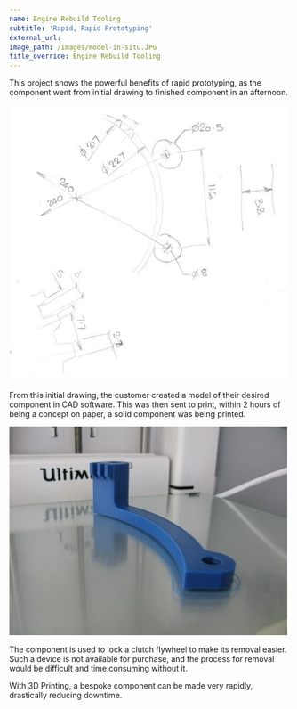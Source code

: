 ```yaml
---
name: Engine Rebuild Tooling
subtitle: 'Rapid, Rapid Prototyping'
external_url:
image_path: /images/model-in-situ.JPG
title_override: Engine Rebuild Tooling
---
```


This project shows the powerful benefits of rapid prototyping, as the component went from initial drawing to finished component in an afternoon.

![](/uploads/versions/initial-drawing-small-1---x----600-590x---.jpg)

From this initial drawing, the customer created a model of their desired component in CAD software. This was then sent to print, within 2 hours of being a concept on paper, a solid component was being printed.

![](/uploads/versions/model-printer---x----500-375x---.JPG)

The component is used to lock a clutch flywheel to make its removal easier. Such a device is not available for purchase, and the process for removal would be difficult and time consuming without it.

With 3D Printing, a bespoke component can be made very rapidly, drastically reducing downtime.